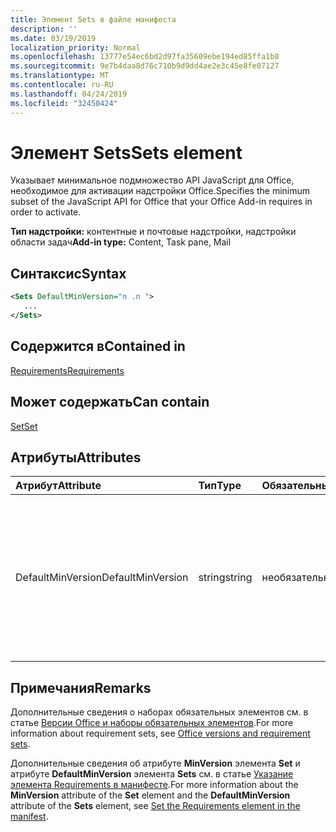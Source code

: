 ```yaml
---
title: Элемент Sets в файле манифеста
description: ''
ms.date: 03/19/2019
localization_priority: Normal
ms.openlocfilehash: 13777e54ec6bd2d97fa35609ebe194ed85ffa1b8
ms.sourcegitcommit: 9e7b4daa8d76c710b9d9dd4ae2e3c45e8fe07127
ms.translationtype: MT
ms.contentlocale: ru-RU
ms.lasthandoff: 04/24/2019
ms.locfileid: "32450424"
---
```

# <a name="sets-element"></a><span data-ttu-id="a0811-102">Элемент Sets</span><span class="sxs-lookup"><span data-stu-id="a0811-102">Sets element</span></span>

<span data-ttu-id="a0811-103">Указывает минимальное подмножество API JavaScript для Office, необходимое для активации надстройки Office.</span><span class="sxs-lookup"><span data-stu-id="a0811-103">Specifies the minimum subset of the JavaScript API for Office that your Office Add-in requires in order to activate.</span></span>

<span data-ttu-id="a0811-104">**Тип надстройки:** контентные и почтовые надстройки, надстройки области задач</span><span class="sxs-lookup"><span data-stu-id="a0811-104">**Add-in type:** Content, Task pane, Mail</span></span>

## <a name="syntax"></a><span data-ttu-id="a0811-105">Синтаксис</span><span class="sxs-lookup"><span data-stu-id="a0811-105">Syntax</span></span>

```XML
<Sets DefaultMinVersion="n .n ">
   ...
</Sets>
```

## <a name="contained-in"></a><span data-ttu-id="a0811-106">Содержится в</span><span class="sxs-lookup"><span data-stu-id="a0811-106">Contained in</span></span>

[<span data-ttu-id="a0811-107">Requirements</span><span class="sxs-lookup"><span data-stu-id="a0811-107">Requirements</span></span>](requirements.md)

## <a name="can-contain"></a><span data-ttu-id="a0811-108">Может содержать</span><span class="sxs-lookup"><span data-stu-id="a0811-108">Can contain</span></span>

[<span data-ttu-id="a0811-109">Set</span><span class="sxs-lookup"><span data-stu-id="a0811-109">Set</span></span>](set.md)

## <a name="attributes"></a><span data-ttu-id="a0811-110">Атрибуты</span><span class="sxs-lookup"><span data-stu-id="a0811-110">Attributes</span></span>

|<span data-ttu-id="a0811-111">**Атрибут**</span><span class="sxs-lookup"><span data-stu-id="a0811-111">**Attribute**</span></span>|<span data-ttu-id="a0811-112">**Тип**</span><span class="sxs-lookup"><span data-stu-id="a0811-112">**Type**</span></span>|<span data-ttu-id="a0811-113">**Обязательный**</span><span class="sxs-lookup"><span data-stu-id="a0811-113">**Required**</span></span>|<span data-ttu-id="a0811-114">**Описание**</span><span class="sxs-lookup"><span data-stu-id="a0811-114">**Description**</span></span>|
|:-----|:-----|:-----|:-----|
|<span data-ttu-id="a0811-115">DefaultMinVersion</span><span class="sxs-lookup"><span data-stu-id="a0811-115">DefaultMinVersion</span></span>|<span data-ttu-id="a0811-116">string</span><span class="sxs-lookup"><span data-stu-id="a0811-116">string</span></span>|<span data-ttu-id="a0811-117">необязательный</span><span class="sxs-lookup"><span data-stu-id="a0811-117">optional</span></span>|<span data-ttu-id="a0811-p101">Задает значение атрибута **MinVersion** по умолчанию для всех дочерних элементов [Set](set.md). Значение по умолчанию: "1.1".</span><span class="sxs-lookup"><span data-stu-id="a0811-p101">Specifies the default  **MinVersion** attribute value for all child [Set](set.md) elements. The default value is "1.1".</span></span>|

## <a name="remarks"></a><span data-ttu-id="a0811-120">Примечания</span><span class="sxs-lookup"><span data-stu-id="a0811-120">Remarks</span></span>

<span data-ttu-id="a0811-121">Дополнительные сведения о наборах обязательных элементов см. в статье [Версии Office и наборы обязательных элементов](/office/dev/add-ins/develop/office-versions-and-requirement-sets).</span><span class="sxs-lookup"><span data-stu-id="a0811-121">For more information about requirement sets, see [Office versions and requirement sets](/office/dev/add-ins/develop/office-versions-and-requirement-sets).</span></span>

<span data-ttu-id="a0811-122">Дополнительные сведения об атрибуте **MinVersion** элемента **Set** и атрибуте **DefaultMinVersion** элемента **Sets** см. в статье [Указание элемента Requirements в манифесте](/office/dev/add-ins/develop/specify-office-hosts-and-api-requirements#set-the-requirements-element-in-the-manifest).</span><span class="sxs-lookup"><span data-stu-id="a0811-122">For more information about the  **MinVersion** attribute of the **Set** element and the **DefaultMinVersion** attribute of the **Sets** element, see [Set the Requirements element in the manifest](/office/dev/add-ins/develop/specify-office-hosts-and-api-requirements#set-the-requirements-element-in-the-manifest).</span></span>

